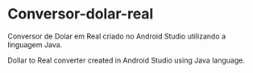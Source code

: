 # Conversor-dolar-real

Conversor de Dolar em Real criado no Android Studio utilizando a linguagem Java.

Dollar to Real converter created in Android Studio using Java language.
